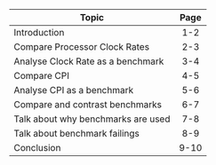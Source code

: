   Topic                              |  Page
  -----------------------------------|:-----:
| Introduction                       |  1-2
| Compare Processor Clock Rates      |  2-3
| Analyse Clock Rate as a benchmark  |  3-4
| Compare CPI                        |  4-5
| Analyse CPI as a benchmark         |  5-6
| Compare and contrast benchmarks    |  6-7
| Talk about why benchmarks are used |  7-8
| Talk about benchmark failings      |  8-9
| Conclusion                         |  9-10
